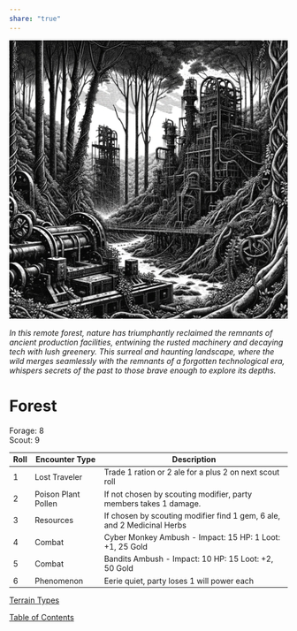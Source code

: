 ```yaml
---  
share: "true"  
---  
```

  
![forest](./forest.png)    
    
*In this remote forest, nature has triumphantly reclaimed the remnants of ancient production facilities, entwining the rusted machinery and decaying tech with lush greenery. This surreal and haunting landscape, where the wild merges seamlessly with the remnants of a forgotten technological era, whispers secrets of the past to those brave enough to explore its depths.*    
    
# Forest    
    
Forage: 8    
Scout: 9    
    
| Roll | Encounter Type | Description |    
| ---- | ---- | ---- |    
| 1 | Lost Traveler | Trade 1 ration or 2 ale for a plus 2 on next scout roll |    
| 2 | Poison Plant Pollen | If not chosen by scouting modifier, party members takes 1 damage. |    
| 3 | Resources | If chosen by scouting modifier find 1 gem, 6 ale, and 2 Medicinal Herbs |    
| 4 | Combat | Cyber Monkey Ambush - Impact: 15  HP: 1 Loot: +1, 25 Gold |    
| 5 | Combat | Bandits Ambush - Impact: 10 HP: 15 Loot: +2, 50 Gold |    
| 6 | Phenomenon | Eerie quiet, party loses 1 will power each |    
    
[Terrain Types](./Terrain%20Types.html)    
    
[Table of Contents](./Table%20of%20Contents.html)
